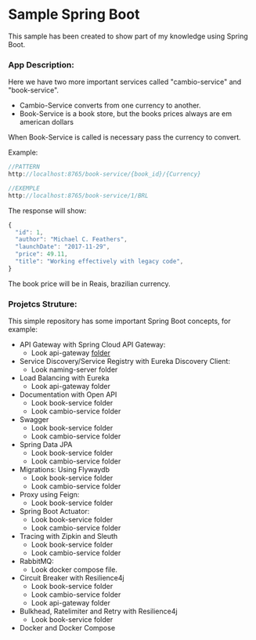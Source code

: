# Sample Spring Boot

This sample has been created to show part of my knowledge using Spring Boot.

### App Description:

Here we have two more important services called "cambio-service" and "book-service".

- Cambio-Service converts from one currency to another.
- Book-Service is a book store, but the books prices always are em american dollars

When Book-Service is called is necessary pass the currency to convert.

 

Example:

```jsx
//PATTERN
http://localhost:8765/book-service/{book_id}/{Currency}

//EXEMPLE
http://localhost:8765/book-service/1/BRL
```

The response will show:

```jsx
{
  "id": 1,
  "author": "Michael C. Feathers",
  "launchDate": "2017-11-29",
  "price": 49.11,
  "title": "Working effectively with legacy code",
}
```

The book price will be in Reais, brazilian currency. 

### Projetcs Struture:

This simple repository has some important Spring Boot concepts, for example:

 

- API Gateway with Spring Cloud API Gateway:
    - Look api-gateway [folder](https://github.com/jeremiasrg/sample-springboot/tree/main/api-gateway)
- Service Discovery/Service Registry with Eureka Discovery Client:
    - Look naming-server folder
- Load Balancing with Eureka
    - Look api-gateway folder
- Documentation with Open API
    - Look book-service folder
    - Look cambio-service folder
- Swagger
    - Look book-service folder
    - Look cambio-service folder
- Spring Data JPA
    - Look book-service folder
    - Look cambio-service folder
- Migrations: Using Flywaydb
    - Look book-service folder
    - Look cambio-service folder
- Proxy using Feign:
    - Look book-service folder
- Spring Boot Actuator:
    - Look book-service folder
    - Look cambio-service folder
- Tracing with Zipkin and Sleuth
    - Look book-service folder
    - Look cambio-service folder
- RabbitMQ:
    - Look docker compose file.
- Circuit Breaker with Resilience4j
    - Look book-service folder
    - Look cambio-service folder
    - Look api-gateway folder
- Bulkhead, Ratelimiter and Retry with Resilience4j
    - Look book-service folder
- Docker and Docker Compose
